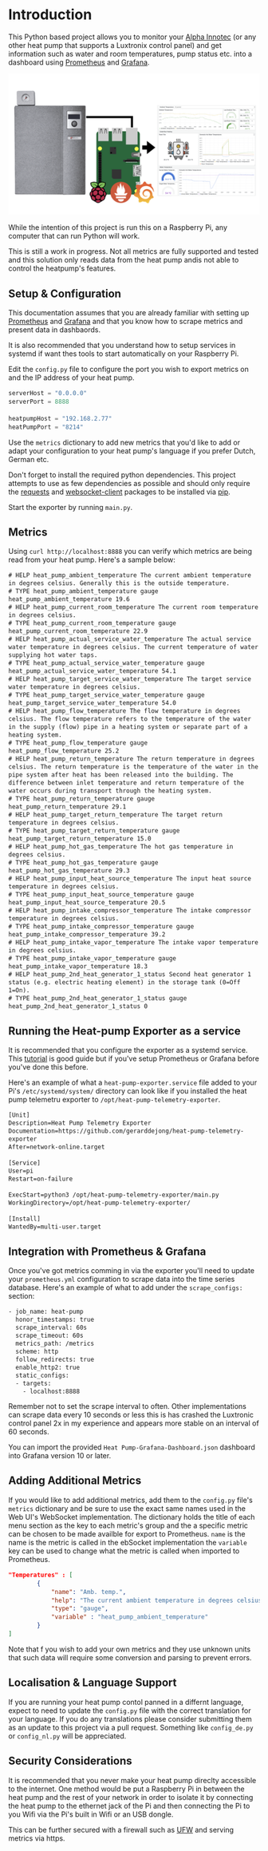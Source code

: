 # Introduction

This Python based project allows you to monitor your [Alpha Innotec](https://www.alpha-innotec.nl/) (or any other heat pump that supports a Luxtronix control panel) and get information such as water and room temperatures, pump status etc. into a dashboard using [Prometheus](https://prometheus.io) and [Grafana](https://grafana.com/grafana/).

![Setup Diagram](setup-diagram.png)

While the intention of this project is run this on a Raspberry Pi, any computer that can run Python will work.

This is still a work in progress. Not all metrics are fully supported and tested and this solution only reads data from the heat pump andis not able to control the heatpump's features.

## Setup & Configuration

This documentation assumes that you are already familiar with setting up [Prometheus](https://prometheus.io) and [Grafana](https://grafana.com/grafana/) and that you know how to scrape metrics and present data in dashbaords.

It is also recommended that you understand how to setup services in systemd if want thes tools to start automatically on your Raspberry Pi.

Edit the ```config.py``` file to configure the port you wish to export metrics on and the IP address of your heat pump.

```python
serverHost = "0.0.0.0"
serverPort = 8888

heatpumpHost = "192.168.2.77"
heatPumpPort = "8214"
```

Use the ```metrics``` dictionary to add new metrics that you'd like to add or adapt your configuration to your heat pump's language if you prefer Dutch, German etc.

Don't forget to install the required python dependencies. This project attempts to use as few dependencies as possible and should only require the [requests](https://pypi.org/project/requests/) and [websocket-client](https://pypi.org/project/websocket-client2/) packages to be installed via [pip](https://pypi.org).

Start the exporter by running ```main.py```.

## Metrics

Using ```curl http://localhost:8888``` you can verify which metrics are being read from your heat pump. Here's a sample below:

```
# HELP heat_pump_ambient_temperature The current ambient temperature in degrees celsius. Generally this is the outside temperature.
# TYPE heat_pump_ambient_temperature gauge
heat_pump_ambient_temperature 19.6
# HELP heat_pump_current_room_temperature The current room temperature in degrees celsius.
# TYPE heat_pump_current_room_temperature gauge
heat_pump_current_room_temperature 22.9
# HELP heat_pump_actual_service_water_temperature The actual service water temperature in degrees celsius. The current temperature of water supplying hot water taps. 
# TYPE heat_pump_actual_service_water_temperature gauge
heat_pump_actual_service_water_temperature 54.1
# HELP heat_pump_target_service_water_temperature The target service water temperature in degrees celsius.
# TYPE heat_pump_target_service_water_temperature gauge
heat_pump_target_service_water_temperature 54.0
# HELP heat_pump_flow_temperature The flow temperature in degrees celsius. The flow temperature refers to the temperature of the water in the supply (flow) pipe in a heating system or separate part of a heating system.
# TYPE heat_pump_flow_temperature gauge
heat_pump_flow_temperature 25.2
# HELP heat_pump_return_temperature The return temperature in degrees celsius. The return temperature is the temperature of the water in the pipe system after heat has been released into the building. The difference between inlet temperature and return temperature of the water occurs during transport through the heating system.
# TYPE heat_pump_return_temperature gauge
heat_pump_return_temperature 29.1
# HELP heat_pump_target_return_temperature The target return temperature in degrees celsius.
# TYPE heat_pump_target_return_temperature gauge
heat_pump_target_return_temperature 15.0
# HELP heat_pump_hot_gas_temperature The hot gas temperature in degrees celsius.
# TYPE heat_pump_hot_gas_temperature gauge
heat_pump_hot_gas_temperature 29.3
# HELP heat_pump_input_heat_source_temperature The input heat source temperature in degrees celsius.
# TYPE heat_pump_input_heat_source_temperature gauge
heat_pump_input_heat_source_temperature 20.5
# HELP heat_pump_intake_compressor_temperature The intake compressor temperature in degrees celsius.
# TYPE heat_pump_intake_compressor_temperature gauge
heat_pump_intake_compressor_temperature 39.2
# HELP heat_pump_intake_vapor_temperature The intake vapor temperature in degrees celsius.
# TYPE heat_pump_intake_vapor_temperature gauge
heat_pump_intake_vapor_temperature 18.3
# HELP heat_pump_2nd_heat_generator_1_status Second heat generator 1 status (e.g. electric heating element) in the storage tank (0=Off 1=On).
# TYPE heat_pump_2nd_heat_generator_1_status gauge
heat_pump_2nd_heat_generator_1_status 0
```

## Running the Heat-pump Exporter as a service

It is recommended that you configure the exporter as a systemd service. This [tutorial](https://medium.com/@benmorel/creating-a-linux-service-with-systemd-611b5c8b91d6) is good guide but if you've setup Prometheus or Grafana before you've done this before.

Here's an example of what a ```heat-pump-exporter.service``` file added to your Pi's ```/etc/systemd/system/``` directory can look like if you installed the heat pump telemetru exporter to ```/opt/heat-pump-telemetry-exporter```.

```
[Unit]
Description=Heat Pump Telemetry Exporter
Documentation=https://github.com/gerarddejong/heat-pump-telemetry-exporter
After=network-online.target

[Service]
User=pi
Restart=on-failure

ExecStart=python3 /opt/heat-pump-telemetry-exporter/main.py
WorkingDirectory=/opt/heat-pump-telemetry-exporter/

[Install]
WantedBy=multi-user.target
```

## Integration with Prometheus & Grafana

Once you've got metrics comming in via the exporter you'll need to update your ```prometheus.yml``` configuration to scrape data into the time series database. Here's an example of what to add under the ```scrape_configs:``` section: 

```
- job_name: heat-pump
  honor_timestamps: true
  scrape_interval: 60s
  scrape_timeout: 60s
  metrics_path: /metrics
  scheme: http
  follow_redirects: true
  enable_http2: true
  static_configs:
  - targets:
    - localhost:8888
```

Remember not to set the scrape interval to often. Other implementations can scrape data every 10 seconds or less this is has crashed the Luxtronic control panel 2x in my experience and appears more stable on an interval of 60 seconds.

You can import the provided ```Heat Pump-Grafana-Dashboard.json``` dashboard into Grafana version 10 or later.

## Adding Additional Metrics 

If you would like to add additional metrics, add them to the ```config.py``` file's ```metrics``` dictionary and be sure to use the exact same names used in the Web UI's WebSocket implementation. The dictionary holds the title of each menu section as the key to each metric's group and the a specific metric can be chosen to be made availble for export to Prometheus. ```name``` is the name is the metric is called in the ebSocket implementation the ```variable``` key can be used to change what the metric is called when imported to Prometheus.

```json
"Temperatures" : [
        {
            "name": "Amb. temp.",
            "help": "The current ambient temperature in degrees celsius. Generally this is the outside temperature.",
            "type": "gauge",
            "variable" : "heat_pump_ambient_temperature"
        }
]
```

Note that f you wish to add your own metrics and they use unknown units that such data will require some conversion and parsing to prevent errors.

## Localisation & Language Support

If you are running your heat pump contol panned in a differnt language, expect to need to update the ```config.py``` file with the correct translation for your language. If you do any translations please consider submitting them as an update to this project via a pull request. Something like ```config_de.py``` or ```config_nl.py``` will be appreciated.

## Security Considerations

It is recommended that you never make your heat pump direclty accessible to the internet. One method would be put a Raspberry Pi in between the heat pump and the rest of your network in order to isolate it by connecting the heat pump to the ethernet jack of the Pi and then connecting the Pi to you Wifi via the Pi's built in Wifi or an USB dongle.

This can be further secured with a firewall such as [UFW](https://en.wikipedia.org/wiki/Uncomplicated_Firewall#:~:text=Uncomplicated%20Firewall%20(UFW)%20is%20a,to%20be%20easy%20to%20use.) and serving metrics via https.